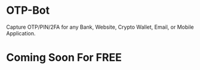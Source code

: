 # OTP-Bot
Capture OTP/PIN/2FA for any Bank, Website, Crypto Wallet, Email, or Mobile Application.

# Coming Soon For FREE
